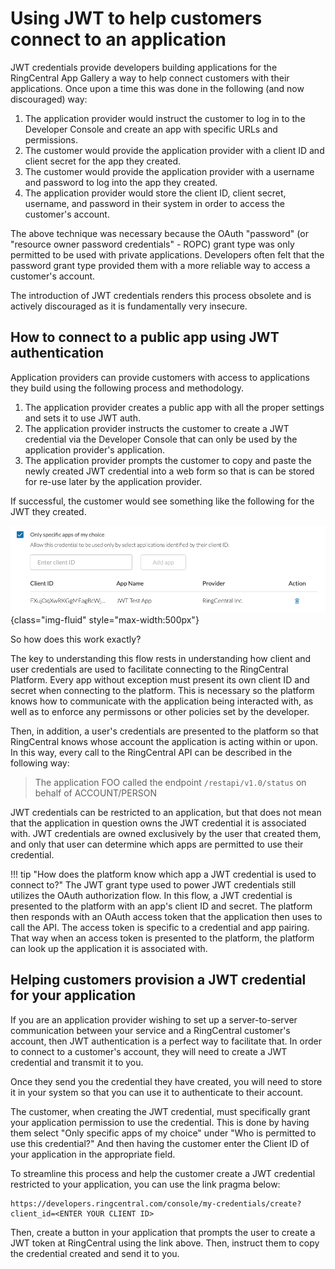 # Using JWT to help customers connect to an application

JWT credentials provide developers building applications for the RingCentral App Gallery a way to help connect customers with their applications. Once upon a time this was done in the following (and now discouraged) way:

1. The application provider would instruct the customer to log in to the Developer Console and create an app with specific URLs and permissions. 
2. The customer would provide the application provider with a client ID and client secret for the app they created. 
3. The customer would provide the application provider with a username and password to log into the app they created. 
4. The application provider would store the client ID, client secret, username, and password in their system in order to access the customer's account. 

The above technique was necessary because the OAuth "password" (or "resource owner password credentials" - ROPC) grant type was only permitted to be used with private applications. Developers often felt that the password grant type provided them with a more reliable way to access a customer's account. 

The introduction of JWT credentials renders this process obsolete and is actively discouraged as it is fundamentally very insecure. 

## How to connect to a public app using JWT authentication

Application providers can provide customers with access to applications they build using the following process and methodology.

1. The application provider creates a public app with all the proper settings and sets it to use JWT auth.
2. The application provider instructs the customer to create a JWT credential via the Developer Console that can only be used by the application provider's application.
3. The application provider prompts the customer to copy and paste the newly created JWT credential into a web form so that is can be stored for re-use later by the application provider. 

If successful, the customer would see something like the following for the JWT they created.

![JWT auth access](../jwt-auth-app-access.png){class="img-fluid" style="max-width:500px"}

So how does this work exactly? 

The key to understanding this flow rests in understanding how client and user credentials are used to facilitate connecting to the RingCentral Platform. Every app without exception must present its own client ID and secret when connecting to the platform. This is necessary so the platform knows how to communicate with the application being interacted with, as well as to enforce any permissons or other policies set by the developer. 

Then, in addition, a user's credentials are presented to the platform so that RingCentral knows whose account the application is acting within or upon. In this way, every call to the RingCentral API can be described in the following way:

> The application FOO called the endpoint `/restapi/v1.0/status` on behalf of ACCOUNT/PERSON

JWT credentials can be restricted to an application, but that does not mean that the application in question owns the JWT credential it is associated with. JWT credentials are owned exclusively by the user that created them, and only that user can determine which apps are permitted to use their credential. 

!!! tip "How does the platform know which app a JWT credential is used to connect to?"
    The JWT grant type used to power JWT credentials still utilizes the OAuth authorization flow. In this flow, a JWT credential is presented to the platform with an app's client ID and secret. The platform then responds with an OAuth access token that the application then uses to call the API. The access token is specific to a credential and app pairing. That way when an access token is presented to the platform, the platform can look up the application it is associated with. 
	
## Helping customers provision a JWT credential for your application

If you are an application provider wishing to set up a server-to-server communication between your service and a RingCentral customer's account, then JWT authentication is a perfect way to facilitate that. In order to connect to a customer's account, they will need to create a JWT credential and transmit it to you. 

Once they send you the credential they have created, you will need to store it in your system so that you can use it to authenticate to their account. 

The customer, when creating the JWT credential, must specifically grant your application permission to use the credential. This is done by having them select "Only specific apps of my choice" under "Who is permitted to use this credential?" And then having the customer enter the Client ID of your application in the appropriate field. 

To streamline this process and help the customer create a JWT credential restricted to your application, you can use the link pragma below:

```
https://developers.ringcentral.com/console/my-credentials/create?client_id=<ENTER YOUR CLIENT ID>
```

Then, create a button in your application that prompts the user to create a JWT token at RingCentral using the link above. Then, instruct them to copy the credential created and send it to you. 
